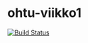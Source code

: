 # ohtu-viikko1
[![Build Status](https://travis-ci.org/ilja87/ohtu-viikko1.svg?branch=master)](https://travis-ci.org/ilja87/ohtu-viikko1)
